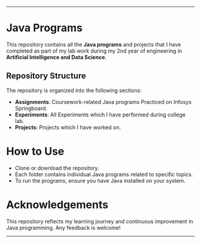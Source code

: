 
---

# Java Programs

This repository contains all the **Java programs** and projects that I have completed as part of my lab work during my 2nd year of engineering in **Artificial Intelligence and Data Science**.

## Repository Structure
The repository is organized into the following sections:
- **Assignments**: Coursework-related Java programs Practiced on Infosys Springboard.
- **Experiments**: All Experiments which I have performed during college lab.
- **Projects**: Projects which I have worked on.

# How to Use
- Clone or download the repository.
- Each folder contains individual Java programs related to specific topics.
- To run the programs, ensure you have Java installed on your system.

# Acknowledgements
This repository reflects my learning journey and continuous improvement in Java programming. Any feedback is welcome!

---
